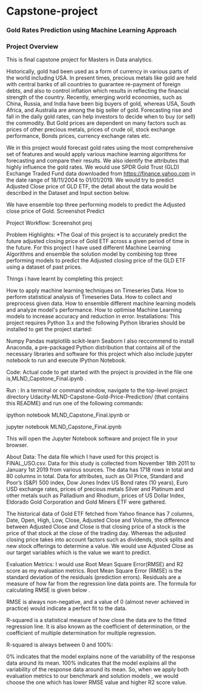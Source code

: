 # Capstone-project

### Gold Rates Prediction using Machine Learning Approach

### Project Overview

This is final capstone project for Masters in Data analytics.


Historically, gold had been used as a form of currency in various parts of the world including USA. In present times, precious metals like gold are held with central banks of all countries to guarantee re-payment of foreign debts, and also to control inflation which results in reflecting the financial strength of the country. Recently, emerging world economies, such as China, Russia, and India have been big buyers of gold, whereas USA, South Africa, and Australia are among the big seller of gold. Forecasting rise and fall in the daily gold rates, can help investors to decide when to buy (or sell) the commodity. But Gold prices are dependent on many factors such as prices of other precious metals, prices of crude oil, stock exchange performance, Bonds prices, currency exchange rates etc.

We in this project would forecast gold rates using the most comprehensive set of features and would apply various machine learning algorithms for forecasting and compare their results. We also identify the attributes that highly influence the gold rates. We would use SPDR Gold Trust (GLD) Exchange Traded Fund data downloaded from https://finance.yahoo.com in the date range of 18/11/2004 to 01/01/2019. We would try to predict Adjusted Close price of GLD ETF, the detail about the data would be described in the Dataset and Input section below.

We have ensemble top three performing models to predict the Adjusted close price of Gold. Screenshot Predict

Project Workflow:
Screenshot proj

Problem Highlights:
*The Goal of this project is to accurately predict the future adjusted closing price of Gold ETF across a given period of time in the future. For this project I have used different Machine Learning Algorithms and ensemble the solution model by combining top three performing models to predict the Adjusted closing price of the GLD ETF using a dataset of past prices.

Things i have learnt by completing this project:

How to apply machine learning techniques on Timeseries Data.
How to perform statistical analysis of Timeseries Data.
How to collect and preprocess given data.
How to ensemble different machine learning models and analyze model's performance.
How to optimise Machine Learning models to increase accuracy and reduction in error.
Installations:
This project requires Python 3.x and the following Python libraries should be installed to get the project started:

Numpy
Pandas
matplotlib
scikit-learn
Seaborn
I also reccommend to install Anaconda, a pre-packaged Python distribution that contains all of the necessary libraries and software for this project which also include jupyter notebook to run and execute IPython Notebook.

Code:
Actual code to get started with the project is provided in the file one is,MLND_Capstone_Final.ipynb .

Run :
In a terminal or command window, navigate to the top-level project directory Udacity-MLND-Capstone-Gold-Price-Prediction/ (that contains this README) and run one of the following commands:

ipython notebook MLND_Capstone_Final.ipynb or

jupyter notebook MLND_Capstone_Final.ipynb

This will open the Jupyter Notebook software and project file in your browser.

About Data:
The data file which I have used for this project is FINAL_USO.csv. Data for this study is collected from November 18th 2011 to January 1st 2019 from various sources. The data has 1718 rows in total and 80 columns in total. Data for attributes, such as Oil Price, Standard and Poor’s (S&P) 500 index, Dow Jones Index US Bond rates (10 years), Euro USD exchange rates, prices of precious metals Silver and Platinum and other metals such as Palladium and Rhodium, prices of US Dollar Index, Eldorado Gold Corporation and Gold Miners ETF were gathered.

The historical data of Gold ETF fetched from Yahoo finance has 7 columns, Date, Open, High, Low, Close, Adjusted Close and Volume, the difference between Adjusted Close and Close is that closing price of a stock is the price of that stock at the close of the trading day. Whereas the adjusted closing price takes into account factors such as dividends, stock splits and new stock offerings to determine a value. We would use Adjusted Close as our target variables which is the value we want to predict.

Evaluation Metrics:
I would use Root Mean Square Error(RMSE) and R2 score as my evaluation metrics. Root Mean Square Error (RMSE) is the standard deviation of the residuals (prediction errors). Residuals are a measure of how far from the regression line data points are. The formula for calculating RMSE is given below .

RMSE is always non-negative, and a value of 0 (almost never achieved in practice) would indicate a perfect fit to the data.

R-squared is a statistical measure of how close the data are to the fitted regression line. It is also known as the coefficient of determination, or the coefficient of multiple determination for multiple regression.

R-squared is always between 0 and 100%:

0% indicates that the model explains none of the variability of the response data around its mean.
100% indicates that the model explains all the variability of the response data around its mean. So, when we apply both evaluation metrics to our benchmark and solution models , we would choose the one which has lower RMSE value and higher R2 score value.
